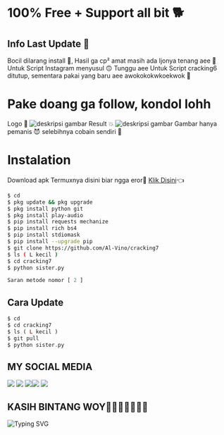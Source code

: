 # 100% Free + Support all bit 🐕
## Info Last Update 🎉
Bocil dilarang install 🗿, Hasil ga cp² amat masih ada Ijonya tenang aee 💩
Untuk Script Instagram menyusul 🙃 Tunggu aee
Untuk Script cracking6 ditutup, sementara pakai yang baru aee awokokokwkoekwok 🤣
# Pake doang ga follow, kondol lohh 
Logo 🗿
![deskripsi gambar](https://i.ibb.co/VQgsWZt/Screenshot-2022-07-31-07-34-14-362-com-termux.png)
Result 💥
![deskripsi gambar](https://i.ibb.co/0cjchPw/Screenshot-2022-07-31-03-24-46-177-com-termux.png)
Gambar hanya pemanis 😈 selebihnya cobain sendiri 💩
# Instalation
Download apk Termuxnya disini biar ngga eror🌟
[Klik Disini](https://f-droid.org/repo/com.termux_117.apk)👈
```bash
$ cd
$ pkg update && pkg upgrade
$ pkg install python git
$ pkg install play-audio
$ pip install requests mechanize
$ pip install rich bs4
$ pip install stdiomask
$ pip install --upgrade pip
$ git clone https://github.com/Al-Vino/cracking7
$ ls ( L kecil )
$ cd cracking7
$ python sister.py
```
```php
Saran metode nomor [ 2 ]
```
## Cara Update
```php
$ cd
$ cd cracking7
$ ls ( L kecil )
$ git pull
$ python sister.py
```
## MY SOCIAL MEDIA 
[![](https://img.shields.io/badge/Github-black?logo=Github&logoColor=black&labelColor=white)](https://github.com/Al-Vino) [![](https://img.shields.io/badge/Twitter-blue?logo=Twitter&logoColor=White&labelColor=white)](https://mobile.twitter.com/AdjAlvino)
[![](https://img.shields.io/badge/Facebook-blue?logo=Facebook&logoColor=blue&labelColor=white)](https://www.facebook.com/Alvin0Xy.io)[![](https://img.shields.io/badge/Instagram-red?logo=Instagram&logoColor=red&labelColor=white)](https://www.instagram.com/mhff_xy) [![](https://img.shields.io/badge/Whatsapp-CHAT-red?logo=Whatsapp&logoColor=Brightgreen&labelColor=white)](https://wa.me/17154739342text=Halo+kak+alvino+ganteng)
## KASIH BINTANG WOY🌟🌟🌟🌟🌟🌟🌟
![Typing SVG](https://readme-typing-svg.herokuapp.com?lines=Selamat+Bersenang-senang....!+)
